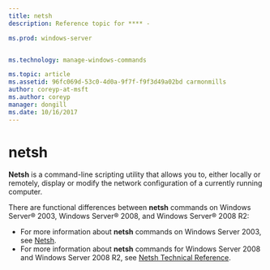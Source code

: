 ```yaml
---
title: netsh
description: Reference topic for **** - 

ms.prod: windows-server


ms.technology: manage-windows-commands

ms.topic: article
ms.assetid: 96fc069d-53c0-4d0a-9f7f-f9f3d49a02bd carmonmills
author: coreyp-at-msft
ms.author: coreyp
manager: dongill
ms.date: 10/16/2017
---
```


# netsh



**Netsh** is a command-line scripting utility that allows you to, either locally or remotely, display or modify the network configuration of a currently running computer.

There are functional differences between **netsh** commands on Windows Server® 2003, Windows Server® 2008, and Windows Server® 2008 R2:
-   For more information about **netsh** commands on Windows Server 2003, see [Netsh](https://technet.microsoft.com/library/cc779693(v=ws.10).aspx).
-   For more information about **netsh** commands for Windows Server 2008 and Windows Server 2008 R2, see [Netsh Technical Reference](https://technet.microsoft.com/library/cc754753(v=ws.10).aspx).